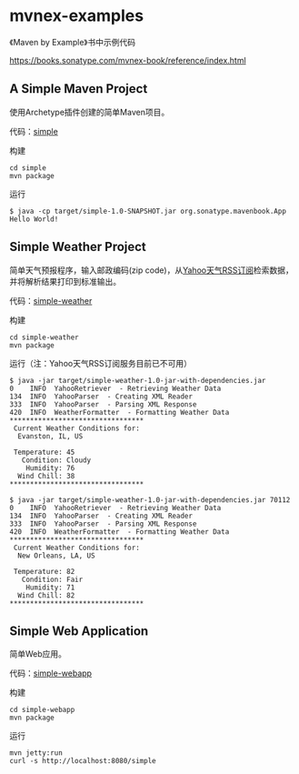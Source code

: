 # mvnex-examples
《Maven by Example》书中示例代码

<https://books.sonatype.com/mvnex-book/reference/index.html>

## A Simple Maven Project
使用Archetype插件创建的简单Maven项目。

代码：[simple](simple)

构建

```shell
cd simple
mvn package
```

运行

```shell
$ java -cp target/simple-1.0-SNAPSHOT.jar org.sonatype.mavenbook.App
Hello World!
```

## Simple Weather Project
简单天气预报程序，输入邮政编码(zip code)，从[Yahoo天气RSS订阅](https://web.archive.org/web/20160728012058/https://developer.yahoo.com/weather/archive.html)检索数据，并将解析结果打印到标准输出。

代码：[simple-weather](simple-weather)

构建

```shell
cd simple-weather
mvn package
```

运行（注：Yahoo天气RSS订阅服务目前已不可用）

```shell
$ java -jar target/simple-weather-1.0-jar-with-dependencies.jar
0    INFO  YahooRetriever  - Retrieving Weather Data
134  INFO  YahooParser  - Creating XML Reader
333  INFO  YahooParser  - Parsing XML Response
420  INFO  WeatherFormatter  - Formatting Weather Data
*********************************
 Current Weather Conditions for:
  Evanston, IL, US

 Temperature: 45
   Condition: Cloudy
    Humidity: 76
  Wind Chill: 38
*********************************

$ java -jar target/simple-weather-1.0-jar-with-dependencies.jar 70112
0    INFO  YahooRetriever  - Retrieving Weather Data
134  INFO  YahooParser  - Creating XML Reader
333  INFO  YahooParser  - Parsing XML Response
420  INFO  WeatherFormatter  - Formatting Weather Data
*********************************
 Current Weather Conditions for:
  New Orleans, LA, US

 Temperature: 82
   Condition: Fair
    Humidity: 71
  Wind Chill: 82
*********************************
```

## Simple Web Application
简单Web应用。

代码：[simple-webapp](simple-webapp)

构建

```shell
cd simple-webapp
mvn package
```

运行

```shell
mvn jetty:run
curl -s http://localhost:8080/simple
```
